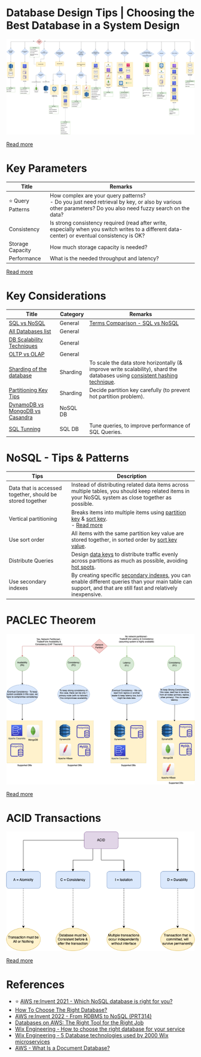 # Database Design Tips | Choosing the Best Database in a System Design

![](DatabaseDesign.png)

[Read more](https://www.youtube.com/watch?v=cODCpXtPHbQ)

# Key Parameters

| Title                 | Remarks                                                                                                                                                        |
|-----------------------|----------------------------------------------------------------------------------------------------------------------------------------------------------------|
| :star: Query Patterns | How complex are your query patterns? <br/>- Do you just need retrieval by key, or also by various other parameters? Do you also need fuzzy search on the data? |
| Consistency           | Is strong consistency required (read after write, especially when you switch writes to a different data-center) or eventual consistency is OK?                 |
| Storage Capacity      | How much storage capacity is needed?                                                                                                                           |
| Performance           | What is the needed throughput and latency?                                                                                                                     |

[Read more](https://medium.com/wix-engineering/how-to-choose-the-right-database-for-your-service-97b1670c5632)

# Key Considerations

| Title                                                                                        | Category | Remarks                                                                                                                                                                                          |
|----------------------------------------------------------------------------------------------|----------|--------------------------------------------------------------------------------------------------------------------------------------------------------------------------------------------------|
| [SQL vs NoSQL](SQLvsNoSQL.md)                                                                | General  | [Terms Comparison - SQL vs NoSQL](Terminologies.md)                                                                                                                                              |
| [All Databases list](All-DBs-List.md)                                                        | General  |                                                                                                                                                                                                  |
| [DB Scalability Techniques](3_Scalability-Techniques/Readme.md)                               | General  |                                                                                                                                                                                                  |
| [OLTP vs OLAP](OLTPvsOTAP.md)                                                                | General  |                                                                                                                                                                                                  |
| [Sharding of the database](3_Scalability-Techniques/PartitioningSharding/Readme.md)           | Sharding | To scale the data store horizontally (& improve write scalability), shard the databases using [consistent hashing technique](3_Scalability-Techniques/PartitioningSharding/ConsistentHashing.md). |
| [Partitioning Key Tips](3_Scalability-Techniques/PartitioningSharding/PartitionKey/Readme.md) | Sharding | Decide partition key carefully (to prevent hot partition problem).                                                                                                                               |
| [DynamoDB vs MongoDB vs Casandra](DynamoDBVsMongoDBVsCasandra.md)                            | NoSQL DB |                                                                                                                                                                                                  |
| [SQL Tunning](3_Scalability-Techniques/SQLTuning.md)                                          | SQL DB   | Tune queries, to improve performance of SQL Queries.                                                                                                                                             |

# NoSQL - Tips & Patterns

| Tips                                                      | Description                                                                                                                                                                                                                                                                                                                                      |
|-----------------------------------------------------------|--------------------------------------------------------------------------------------------------------------------------------------------------------------------------------------------------------------------------------------------------------------------------------------------------------------------------------------------------|
| Data that is accessed together, should be stored together | Instead of distributing related data items across multiple tables, you should keep related items in your NoSQL system as close together as possible.                                                                                                                                                                                             |
| Vertical partitioning                                     | Breaks items into multiple items using [partition key](3_Scalability-Techniques/PartitioningSharding/PartitionKey/Readme.md) & [sort key](3_Scalability-Techniques/PartitioningSharding/PartitionKey/SortKey.md).<br/>- [Read more](https://aws.amazon.com/blogs/database/use-vertical-partitioning-to-scale-data-efficiently-in-amazon-dynamodb/) |
| Use sort order                                            | All items with the same partition key value are stored together, in sorted order by [sort key value](3_Scalability-Techniques/PartitioningSharding/PartitionKey/SortKey.md).                                                                                                                                                                      |
| Distribute Queries                                        | Design [data keys](3_Scalability-Techniques/PartitioningSharding/PartitionKey/Readme.md) to distribute traffic evenly across partitions as much as possible, avoiding [hot spots](3_Scalability-Techniques/PartitioningSharding/PartitionKey/HotPartition.md).                                                                                     |
| Use secondary indexes                                     | By creating specific [secondary indexes](../2_AWS/1_DatabaseServices/AmazonDynamoDB/SecondaryIndexes.md), you can enable different queries than your main table can support, and that are still fast and relatively inexpensive.                                                                                                         |

# PACLEC Theorem

![](2_CAP-PACELC-Theorems/PACELC_Diagram.drawio.png)

[Read more](2_CAP-PACELC-Theorems/Readme.md)

# ACID Transactions

![](1_ACID-Transactions/assets/ACID_Property_DBMS.drawio.png)

[Read more](1_ACID-Transactions/Readme.md)

# References
- :star: [AWS re:Invent 2021 - Which NoSQL database is right for you?](https://www.youtube.com/watch?v=ivBaro-8PhI)
- [How To Choose The Right Database?](https://www.youtube.com/watch?v=kkeFE6iRfMM)
- [AWS re:Invent 2022 - From RDBMS to NoSQL (PRT314)](https://www.youtube.com/watch?v=eEENrNKxCdw)
- [Databases on AWS: The Right Tool for the Right Job](https://www.youtube.com/watch?v=WE8N5BU5MeI&t=3710s)
- [Wix Engineering - How to choose the right database for your service](https://medium.com/wix-engineering/how-to-choose-the-right-database-for-your-service-97b1670c5632)
- [Wix Engineering - 5 Database technologies used by 2000 Wix microservices](https://medium.com/wix-engineering/5-database-technologies-used-by-2000-wix-microservices-e4769638b8c3)
- [AWS - What Is a Document Database?](https://aws.amazon.com/nosql/document/)